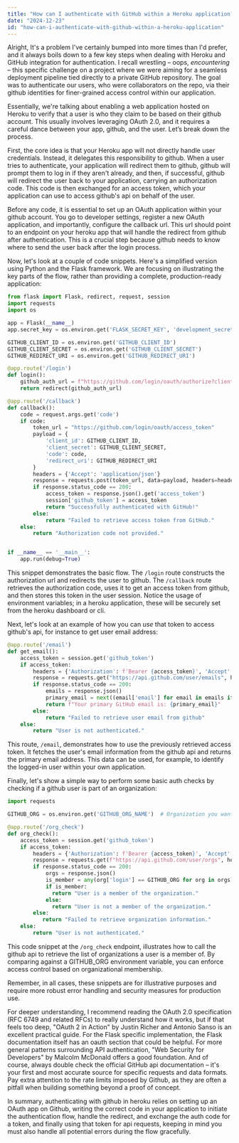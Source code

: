 ```yaml
---
title: "How can I authenticate with GitHub within a Heroku application?"
date: "2024-12-23"
id: "how-can-i-authenticate-with-github-within-a-heroku-application"
---
```


Alright,  It's a problem I've certainly bumped into more times than I'd prefer, and it always boils down to a few key steps when dealing with Heroku and GitHub integration for authentication. I recall wrestling – oops, *encountering* – this specific challenge on a project where we were aiming for a seamless deployment pipeline tied directly to a private GitHub repository. The goal was to authenticate our users, who were collaborators on the repo, via their github identities for finer-grained access control within our application.

Essentially, we're talking about enabling a web application hosted on Heroku to verify that a user is who they claim to be based on their github account. This usually involves leveraging OAuth 2.0, and it requires a careful dance between your app, github, and the user. Let’s break down the process.

First, the core idea is that your Heroku app will not directly handle user credentials. Instead, it delegates this responsibility to github. When a user tries to authenticate, your application will redirect them to github, github will prompt them to log in if they aren't already, and then, if successful, github will redirect the user back to your application, carrying an authorization code. This code is then exchanged for an access token, which your application can use to access github's api on behalf of the user.

Before any code, it is essential to set up an OAuth application within your github account. You go to developer settings, register a new OAuth application, and importantly, configure the callback url. This url should point to an endpoint on your heroku app that will handle the redirect from github after authentication. This is a crucial step because github needs to know where to send the user back after the login process.

Now, let's look at a couple of code snippets. Here's a simplified version using Python and the Flask framework. We are focusing on illustrating the key parts of the flow, rather than providing a complete, production-ready application:

```python
from flask import Flask, redirect, request, session
import requests
import os

app = Flask(__name__)
app.secret_key = os.environ.get('FLASK_SECRET_KEY', 'development_secret') # Replace with a secure secret

GITHUB_CLIENT_ID = os.environ.get('GITHUB_CLIENT_ID')
GITHUB_CLIENT_SECRET = os.environ.get('GITHUB_CLIENT_SECRET')
GITHUB_REDIRECT_URI = os.environ.get('GITHUB_REDIRECT_URI')

@app.route('/login')
def login():
    github_auth_url = f"https://github.com/login/oauth/authorize?client_id={GITHUB_CLIENT_ID}&redirect_uri={GITHUB_REDIRECT_URI}&scope=user:email"
    return redirect(github_auth_url)

@app.route('/callback')
def callback():
    code = request.args.get('code')
    if code:
        token_url = "https://github.com/login/oauth/access_token"
        payload = {
            'client_id': GITHUB_CLIENT_ID,
            'client_secret': GITHUB_CLIENT_SECRET,
            'code': code,
            'redirect_uri': GITHUB_REDIRECT_URI
        }
        headers = {'Accept': 'application/json'}
        response = requests.post(token_url, data=payload, headers=headers)
        if response.status_code == 200:
            access_token = response.json().get('access_token')
            session['github_token'] = access_token
            return "Successfully authenticated with GitHub!"
        else:
            return "Failed to retrieve access token from GitHub."
    else:
        return "Authorization code not provided."


if __name__ == '__main__':
    app.run(debug=True)
```

This snippet demonstrates the basic flow. The `/login` route constructs the authorization url and redirects the user to github. The `/callback` route retrieves the authorization code, uses it to get an access token from github, and then stores this token in the user session. Notice the usage of environment variables; in a heroku application, these will be securely set from the heroku dashboard or cli.

Next, let's look at an example of how you can *use* that token to access github's api, for instance to get user email address:

```python
@app.route('/email')
def get_email():
    access_token = session.get('github_token')
    if access_token:
        headers = {'Authorization': f'Bearer {access_token}', 'Accept': 'application/json'}
        response = requests.get("https://api.github.com/user/emails", headers=headers)
        if response.status_code == 200:
            emails = response.json()
            primary_email = next((email['email'] for email in emails if email['primary']), "No primary email found.")
            return f"Your primary GitHub email is: {primary_email}"
        else:
            return "Failed to retrieve user email from github"
    else:
        return "User is not authenticated."
```

This route, `/email`, demonstrates how to use the previously retrieved access token. It fetches the user's email information from the github api and returns the primary email address. This data can be used, for example, to identify the logged-in user within your own application.

Finally, let's show a simple way to perform some basic auth checks by checking if a github user is part of an organization:

```python
import requests

GITHUB_ORG = os.environ.get('GITHUB_ORG_NAME')  # Organization you want to check against

@app.route('/org_check')
def org_check():
    access_token = session.get('github_token')
    if access_token:
        headers = {'Authorization': f'Bearer {access_token}', 'Accept': 'application/json'}
        response = requests.get(f"https://api.github.com/user/orgs", headers=headers)
        if response.status_code == 200:
            orgs = response.json()
            is_member = any(org['login'] == GITHUB_ORG for org in orgs)
            if is_member:
              return "User is a member of the organization."
            else:
              return "User is not a member of the organization."
        else:
           return "Failed to retrieve organization information."
    else:
        return "User is not authenticated."
```

This code snippet at the `/org_check` endpoint, illustrates how to call the github api to retrieve the list of organizations a user is a member of. By comparing against a GITHUB_ORG environment variable, you can enforce access control based on organizational membership.

Remember, in all cases, these snippets are for illustrative purposes and require more robust error handling and security measures for production use.

For deeper understanding, I recommend reading the OAuth 2.0 specification (RFC 6749 and related RFCs) to really understand how it works, but if that feels too deep, "OAuth 2 in Action" by Justin Richer and Antonio Sanso is an excellent practical guide. For the Flask specific implementation, the Flask documentation itself has an oauth section that could be helpful. For more general patterns surrounding API authentication, "Web Security for Developers" by Malcolm McDonald offers a good foundation. And of course, always double check the official GitHub api documentation – it's your first and most accurate source for specific requests and data formats. Pay extra attention to the rate limits imposed by Github, as they are often a pitfall when building something beyond a proof of concept.

In summary, authenticating with github in heroku relies on setting up an OAuth app on Github, writing the correct code in your application to initiate the authentication flow, handle the redirect, and exchange the auth code for a token, and finally using that token for api requests, keeping in mind you must also handle all potential errors during the flow gracefully.
